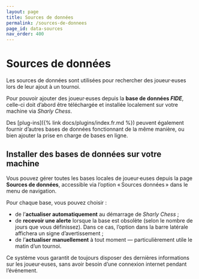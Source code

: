 ```yaml
---
layout: page
title: Sources de données
permalink: /sources-de-donnees
page_id: data-sources
nav_order: 400
---
```


# Sources de données

Les sources de données sont utilisées pour rechercher des joueur·euses lors de leur ajout à un tournoi.

Pour pouvoir ajouter des joueur·euses depuis la **base de données _FIDE_**, celle-ci doit d’abord être téléchargée et installée localement sur votre machine via _Sharly Chess_.

Des [plug-ins]({% link docs/plugins/index.fr.md %}) peuvent également fournir d’autres bases de données fonctionnant de la même manière, ou bien ajouter la prise en charge de bases en ligne.

## Installer des bases de données sur votre machine

Vous pouvez gérer toutes les bases locales de joueur·euses depuis la page **Sources de données**, accessible via l’option « Sources données » dans le menu de navigation.

Pour chaque base, vous pouvez choisir :
- de l’**actualiser automatiquement** au démarrage de _Sharly Chess_ ;
- de **recevoir une alerte** lorsque la base est obsolète (selon le nombre de jours que vous définissez). Dans ce cas, l’option dans la barre latérale affichera un signe d’avertissement ;
- de l’**actualiser manuellement** à tout moment — particulièrement utile le matin d’un tournoi.

Ce système vous garantit de toujours disposer des dernières informations sur les joueur·euses, sans avoir besoin d’une connexion internet pendant l’événement.
